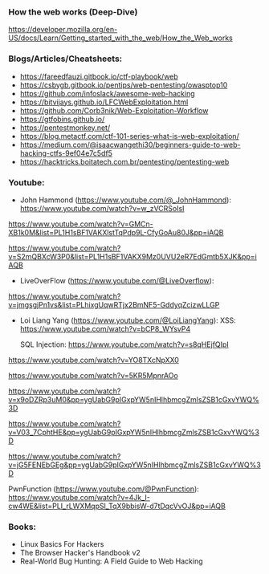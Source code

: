 ### How the web works (Deep-Dive)
https://developer.mozilla.org/en-US/docs/Learn/Getting_started_with_the_web/How_the_Web_works

### Blogs/Articles/Cheatsheets:
- https://fareedfauzi.gitbook.io/ctf-playbook/web
- https://csbygb.gitbook.io/pentips/web-pentesting/owasptop10
- https://github.com/infoslack/awesome-web-hacking
- https://bitvijays.github.io/LFCWebExploitation.html
- https://github.com/Corb3nik/Web-Exploitation-Workflow
- https://gtfobins.github.io/
- https://pentestmonkey.net/
- https://blog.metactf.com/ctf-101-series-what-is-web-exploitation/
- https://medium.com/@isaacwangethi30/beginners-guide-to-web-hacking-ctfs-9ef04e7c5df5
- https://hacktricks.boitatech.com.br/pentesting/pentesting-web

### Youtube:
- John Hammond (https://www.youtube.com/@_JohnHammond):
https://www.youtube.com/watch?v=w_zVCRSoIsI

https://www.youtube.com/watch?v=GMCn-XB1k0M&list=PL1H1sBF1VAKXlstTqPdp9L-CfyGoAu80J&pp=iAQB

https://www.youtube.com/watch?v=S2mQBXcW3P0&list=PL1H1sBF1VAKX9Mz0UVU2eR7EdGmtb5XJK&pp=iAQB

- LiveOverFlow (https://www.youtube.com/@LiveOverflow):
  
https://www.youtube.com/watch?v=jmgsgjPn1vs&list=PLhixgUqwRTjx2BmNF5-GddyqZcizwLLGP

- Loi Liang Yang (https://www.youtube.com/@LoiLiangYang):
	XSS: https://www.youtube.com/watch?v=bCP8_WYsvP4

	SQL Injection: https://www.youtube.com/watch?v=s8qHEjfQIpI

https://www.youtube.com/watch?v=YO8TXcNpXX0

https://www.youtube.com/watch?v=5KR5MpnrAOo

https://www.youtube.com/watch?v=x9oDZRp3uM0&pp=ygUabG9pIGxpYW5nIHlhbmcgZmlsZSB1cGxvYWQ%3D

https://www.youtube.com/watch?v=V03_7CphtHE&pp=ygUabG9pIGxpYW5nIHlhbmcgZmlsZSB1cGxvYWQ%3D

https://www.youtube.com/watch?v=jG5FENEbGEg&pp=ygUabG9pIGxpYW5nIHlhbmcgZmlsZSB1cGxvYWQ%3D

PwnFunction (https://www.youtube.com/@PwnFunction):
https://www.youtube.com/watch?v=4Jk_I-cw4WE&list=PLI_rLWXMqpSl_TqX9bbisW-d7tDqcVvOJ&pp=iAQB

### Books:

- Linux Basics For Hackers
- The Browser Hacker's Handbook v2
- Real-World Bug Hunting: A Field Guide to Web Hacking
